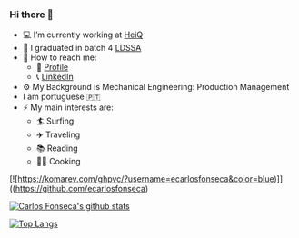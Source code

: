 ### Hi there 👋

- :computer: I’m currently working at [HeiQ](https://heiq.com/services/)
- :abacus: I graduated in batch 4 [LDSSA](https://www.lisbondatascience.org/)
- :postbox: How to reach me:
  - :e-mail: [Profile](https://ecarlosfonseca.github.io/)
  - :telephone_receiver: [LinkedIn](https://www.linkedin.com/in/carlos-fonseca-6b811630/)
- :gear: My Background is Mechanical Engineering: Production Management
- I am portuguese   :portugal:
- ⚡ My main interests are:
  - :surfer: Surfing
  - :airplane: Traveling
  - :books: Reading 
  - :cook: Cooking
  
[![https://komarev.com/ghpvc/?username=ecarlosfonseca&color=blue)]]((https://github.com/ecarlosfonseca)

[![Carlos Fonseca's github stats](https://github-readme-stats.vercel.app/api?username=ecarlosfonseca&count_private=true&show_icons=true&theme=dark&hide_rank=false&count_private=true)](https://github.com/ecarlosfonseca)

[![Top Langs](https://github-readme-stats.vercel.app/api/top-langs/?username=ecarlosfonseca&layout=compact)](https://github.com/ecarlosfonseca)
